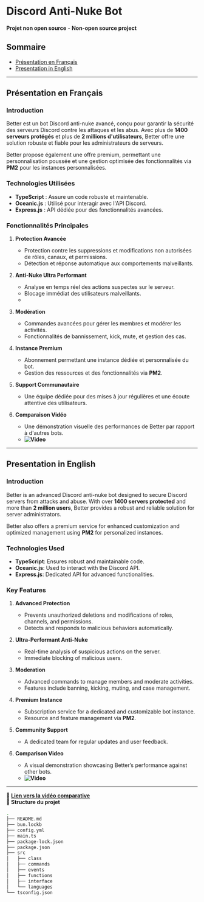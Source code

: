 # Discord Anti-Nuke Bot  

**Projet non open source** - **Non-open source project**

## Sommaire  
- [Présentation en Français](#présentation-en-français)  
- [Presentation in English](#presentation-in-english)  

---

## Présentation en Français  

### Introduction  

Better est un bot Discord anti-nuke avancé, conçu pour garantir la sécurité des serveurs Discord contre les attaques et les abus. Avec plus de **1400 serveurs protégés** et plus de **2 millions d'utilisateurs**, Better offre une solution robuste et fiable pour les administrateurs de serveurs.  

Better propose également une offre premium, permettant une personnalisation poussée et une gestion optimisée des fonctionnalités via **PM2** pour les instances personnalisées.  

### Technologies Utilisées  

- **TypeScript** : Assure un code robuste et maintenable.  
- **Oceanic.js** : Utilisé pour interagir avec l'API Discord.  
- **Express.js** : API dédiée pour des fonctionnalités avancées.  

### Fonctionnalités Principales  

1. **Protection Avancée**  
   - Protection contre les suppressions et modifications non autorisées de rôles, canaux, et permissions.  
   - Détection et réponse automatique aux comportements malveillants.  

2. **Anti-Nuke Ultra Performant**  
   - Analyse en temps réel des actions suspectes sur le serveur.  
   - Blocage immédiat des utilisateurs malveillants.
   - 

3. **Modération**  
   - Commandes avancées pour gérer les membres et modérer les activités.  
   - Fonctionnalités de bannissement, kick, mute, et gestion des cas.  

4. **Instance Premium**  
   - Abonnement permettant une instance dédiée et personnalisée du bot.  
   - Gestion des ressources et des fonctionnalités via **PM2**.  

5. **Support Communautaire**  
   - Une équipe dédiée pour des mises à jour régulières et une écoute attentive des utilisateurs.  

6. **Comparaison Vidéo**  
   - Une démonstration visuelle des performances de Better par rapport à d'autres bots.
   - **![Video](https://github.com/user-attachments/assets/242d7adb-137b-4041-a6b6-88ec19a4bd05)**



---

## Presentation in English  

### Introduction  

Better is an advanced Discord anti-nuke bot designed to secure Discord servers from attacks and abuse. With over **1400 servers protected** and more than **2 million users**, Better provides a robust and reliable solution for server administrators.  

Better also offers a premium service for enhanced customization and optimized management using **PM2** for personalized instances.  

### Technologies Used  

- **TypeScript**: Ensures robust and maintainable code.  
- **Oceanic.js**: Used to interact with the Discord API.  
- **Express.js**: Dedicated API for advanced functionalities.  

### Key Features  

1. **Advanced Protection**  
   - Prevents unauthorized deletions and modifications of roles, channels, and permissions.  
   - Detects and responds to malicious behaviors automatically.  

2. **Ultra-Performant Anti-Nuke**  
   - Real-time analysis of suspicious actions on the server.  
   - Immediate blocking of malicious users.  

3. **Moderation**  
   - Advanced commands to manage members and moderate activities.  
   - Features include banning, kicking, muting, and case management.  

4. **Premium Instance**  
   - Subscription service for a dedicated and customizable bot instance.  
   - Resource and feature management via **PM2**.  

5. **Community Support**  
   - A dedicated team for regular updates and user feedback.  

6. **Comparison Video**  
   - A visual demonstration showcasing Better’s performance against other bots.  
   - **![Video](https://github.com/user-attachments/assets/242d7adb-137b-4041-a6b6-88ec19a4bd05)**

---

**🔗 [Lien vers la vidéo comparative](#)**  
**📂 Structure du projet**  
```bash
.
├── README.md
├── bun.lockb
├── config.yml
├── main.ts
├── package-lock.json
├── package.json
├── src
│   ├── class
│   ├── commands
│   ├── events
│   ├── functions
│   ├── interface
│   └── languages
└── tsconfig.json
